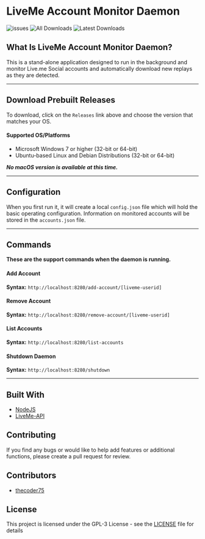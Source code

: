 # LiveMe Account Monitor Daemon

![issues](https://img.shields.io/github/issues-raw/thecoder75/lamd.svg?style=flat-square)
![All Downloads](https://img.shields.io/github/downloads/thecoder75/lamd/total.svg?style=flat-square&label=All+Releases+Downloaded)
![Latest Downloads](https://img.shields.io/github/downloads/thecoder75/lamd/latest/total.svg?style=flat-square&label=Latest+Release+Downloaded)

## What Is LiveMe Account Monitor Daemon?
This is a stand-alone application designed to run in the background and monitor Live.me Social accounts and automatically download new replays as they are detected.

* * *

## Download Prebuilt Releases

To download, click on the `Releases` link above and choose the version that matches your OS.

#### Supported OS/Platforms
- Microsoft Windows 7 or higher (32-bit or 64-bit)
- Ubuntu-based Linux and Debian Distributions (32-bit or 64-bit)

***No macOS version is available at this time.***

* * *

## Configuration
When you first run it, it will create a local `config.json` file which will hold the basic operating configuration.  Information on monitored accounts will be stored in the `accounts.json` file.

* * *

## Commands
**These are the support commands when the daemon is running.**

#### Add Account
**Syntax:** `http://localhost:8280/add-account/[liveme-userid]`

#### Remove Account
**Syntax:** `http://localhost:8280/remove-account/[liveme-userid]`

#### List Accounts
**Syntax:** `http://localhost:8280/list-accounts`

#### Shutdown Daemon
**Syntax:** `http://localhost:8280/shutdown`

* * *

## Built With
* [NodeJS](http://nodejs.org)
* [LiveMe-API](https://thecoder75.github.io/liveme-api)

## Contributing
If you find any bugs or would like to help add features or additional functions, please create a pull request for review.  

## Contributors
* [thecoder75](https://github.com/thecoder75)

## License
This project is licensed under the GPL-3 License - see the [LICENSE](LICENSE) file for details
